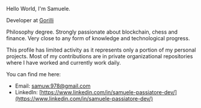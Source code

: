 Hello World, I'm Samuele.<br>

Developer at [Gorilli](https://www.gorilli.io/en)<br>

Philosophy degree. Strongly passionate about blockchain, chess and finance. Very close to any form of knowledge and technological progress.<br>

This profile has limited activity as it represents only a portion of my personal projects. Most of my contributions are in private organizational repositories where I have worked and currently work daily.<br>

You can find me here:
* Email: [samuw.978@gmail.com](mailto:samuw.978@gmail.com)
* LinkedIn: [https://www.linkedin.com/in/samuele-passiatore-dev/](https://www.linkedin.com/in/samuele-passiatore-dev/)






